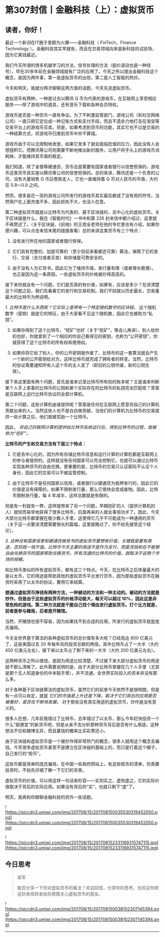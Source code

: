 # 第307封信丨金融科技（上）：虚拟货币

## 读者，你好！

最近一个新词在IT圈子里颇为火爆——金融科技（ FinTech，Finance Technology ）。金融科技其实早就有，而且在交易领域向来是新科技的试验场，因为它离钱最近。

我们今天所谓的很多机器学习的方法，信号处理的方法（股价波动也是一种信号），早在30多年前在金融领域就有广泛的应用了。今天之所以提出金融科技这个概念，是因为两件事，第一是虚拟货币的出现，第二是人工智能的热炒。

今天和明天，我就分两次聊聊这两方面的话题，今天先说虚拟货币。

虚拟货币有两种，一种是过去以腾讯 Q 币为代表的游戏币，在互联网上享受相应服务——除了游戏中的道具，还有音乐下载和各种会员特权。

游戏币是否是一种货币一直有争议。为了不刺激监管部门，游戏公司（和社交网络公司）一直只把它定位成一种记账方式和支付手段，而且不遗余力地打击在淘宝等交易平台上的游戏币买卖。但是，如果考虑到货币的功能，其实它也不过是交易的一种结算方式，将游戏币归类到货币中并不算错。

游戏币由于可以无限制地发放，如果它发多了就会面临贬值的压力，因此没有人会想囤积它。而腾讯等公司则需要不断地推出新的服务，让用户将手头上的游戏币消耗掉，才能维持其币值的稳定。

我们知道，除了金银等硬通货，货币总是需要有国家或者银行以信誉担保的，游戏币这类货币其实是以腾讯等公司的信誉担保的。总的来讲，腾讯还是一个负责的公司，没有大量销售 Q 币后卷款走人，它也一直维持着 Q 币对人民币的币值，大约在 0.8～0.9 之间。

然而，很多昙花一现的游戏公司所发行的游戏币其实最后都成了没有用的符号。当然用户在上面充值不多，因此损失不大，也没人在意。

第二种虚拟货币就是以比特币为代表的、基于区块链的、去中心化的虚拟货币。关于区块链是什么，我在《智能时代》一书中和第 226 封来信中都介绍过，这里就不再赘述了。（关于区块链，《前哨》的王煜全老师在他的专栏里也有介绍，如果你感兴趣，可以点击来信末尾的链接查看）总的来讲这类货币有三个特点：

1. 没有发行所在地的国家或者银行担保。

2. 它们具有完整的、加密可靠的（至少目前来看都还可靠）算法，保障了它的发行、交易（支付或者买卖）和存储是可靠安全的。

3. 由于没有人为它背书，因此它为了维持币值，发行量有限（或者增长极慢）。也正是因为这一条原因，一些虚拟货币的价格被炒得高高的。

接下来你就会有一个问题，它们是否真的有价值，如果有，应该是多少？在讲清楚这个问题之前，我们先看看它的发行和交易机制。我们不妨就以历史最长，交易量最大的比特币为例说明。

 *1. 比特币是什么东西呢？它实际上是带有一个特定随机数字的区块链。* 这个随机数字（密钥）就是它的特征，由于大家看不见这个随机数，因此它也被称为“私钥”。 

2. 如果你得到了这个比特币，“挖矿”也好（关于“挖矿”，等会儿再讲），别人给你的也好，你就拿到了一个相应的你自己看得见的密钥，也称为“公开密钥”，你就获得了这个比特币的所有权和使用权。

3. 如果你将它给了别人，你的公开密钥就作废了，比特币的这一套算法就会产生一个新的公开密钥给对方。这样比特币就完成了拥有者的转变。当然，比特币的协议需要通知所有人这个币的主人变了（即旧的公钥作废，新的公钥生效）。

接下来这里面有两个问题，首先是谁来记录比特币所有权的账本呢？又是谁来判断某个人手上拿着的比特币的公钥和某个实际存在的比特币的私钥完全匹配呢？答案是互联网上运行比特币协议的全部计算机。

第二个问题，这些计算机由谁提供呢？答案是任何在互联网上愿意将自己的计算机贡献出来的人。当然这些人也不是白白做贡献，当他们的计算机为比特币的交易提供一些计算之后，他们就被奖励一个比特币。

因此， *将自己的联网计算机提供给比特币系统运行后，得到比特币的过程，就被称为“挖矿”。*

 **比特币的产生和交易方法有下面三个特点：**

1. 它是去中心化的，因为所有存储比特币信息和运行计算的计算机都是互联网上的参与者提供的。这样就没有任何国家可以完全控制它，也就可以通过比特币实现各种货币的自由兑换。更重要的是，比特币的交易只认证密码不认证个人身份，因此它的交易可以不被监管控制。

2. 由于比特币不是任何国家以信用，或者银行以硬通货为抵押发行的，因此它的价值是没有保障的，如果不限制发行量，那么它很快会变成废物。因此，比特币限制发行量，每 4 年减半，这样总数就是有限的。

但是有一利就有一弊，这样就带来了另一个问题，早期挖矿的人（提供计算机的人）就轻而易举地获得了很多比特币，后面再来的人就会事倍功半了。因此，今天大部分比特币都掌握在极少数人手里，这使得它几乎不可能成为一种通用的货币（关于这一点要讲清楚需要很长的篇幅，这里就略过了，你不妨先接受这个结论）。

 *3.*  *这种没有国家信誉和硬通货做背书的虚拟货币要想有价值，关键就是要有用途，否则就一钱不值。比特币今天主要的用途不是作为支付，而是洗钱和在不能够自由兑换货币的国家帮助兑换货币。所有流通的比特币的价值，就取决于这两个市场的规模。*

和比特币类似的所有虚拟货币，都有这三个特点。今天，在比特币之后体量最大的是以太币，它的用途是帮助其他的虚拟货币平台发行货币，因为那些虚拟货币在融资时采用了以太币的协议，要用它来结算。

 **想通过虚拟货币挣钱有两种方法，一种被动的方法和一种主动的。被动的方法就是炒作，但是由于这些虚拟货币的价格浮动极大，每天可以超过 10%，因此这是非常危险的游戏。第二种方法就是干脆自己找个理由发行虚拟货币。打个比方就是，前者是参与赌局，后者是开赌馆。**

当然，开赌馆也很不容易，因为如果找不到合适的应用，所发行的虚拟货币就是庞氏骗局。

今天全世界基于算法的各种虚拟货币的总价值有多大呢？已经高达 800 亿美元了，这是美国过去 20 年每年风险投资总额的两倍。其中比特币占了一大半（大约 450 亿美元左右），接下来以太币占了剩下来的一大半（大约 200 亿美元左右）。

这两种货币之所以值钱，是因为用途比较清楚，不过接下来大部分虚拟货币的用途就不那么清晰了。此外需要说明的是，由于大部分比特币掌握在几个人手里（尤其是那个无人知道身份的中本聪手里），并不流通，全世界实际投入的资本并没有那么多。

对于各种基于区块链算法的虚拟货币，虽然它们的前景今天依然不是很明朗，但是有一点可以肯定，就是 *它们的币值是上升还是下降，取决于它们背后的应用是否被看好，是否在不断地发展。* 对于那些没有真实用途的虚拟货币，炒作是没有意义的。

很多人在想，几年前我错过了比特币，去年错过了以太币，那么今年赶快投资一个什么“超便宜”的新货币吧，但是从来不去分析那种货币背后是否有什么用途。这种想法不仅和赌博无异，而且赢钱的概率比买彩票还小。

由于区块链和虚拟货币是一个被炒作得非常热门的概念，很多人就用这个概念去骗钱。今天很多虚拟货币甚至不是建立在区块链的基础上的，而只是打着这个幌子，自己发行的“假币”。

这些币都是简单的庞氏骗局，在中国一些政府网站上，有这些假币的清单，你真要投资时，不妨先仔细了解一下它们的背景。

虚拟货币的价值，可以用这样一句话来形容——实则实之，虚则虚之，它的实际价值取决于背后的实际应用。如果没有背后的“实”，也就只剩下“虚”了。

明天，我再和你聊聊金融科技的另外一些话题。

![https://piccdn3.umiwi.com/img/201708/15/201708150035530319452050.png](https://piccdn3.umiwi.com/img/201708/15/201708150035530319452050.png)

![https://piccdn3.umiwi.com/img/201708/15/201708152331169315747115.jpg](https://piccdn3.umiwi.com/img/201708/15/201708152331169315747115.jpg)

## 今日思考

> 吴军
> 
> 能否分享一下你对虚拟货币的看法？欢迎回信，分享你的思考。也欢迎你把这封来信转发给你周围关心虚拟货币的朋友。

![https://piccdn3.umiwi.com/img/201708/15/201708150038102307145394.png](https://piccdn3.umiwi.com/img/201708/15/201708150038102307145394.png)

---
